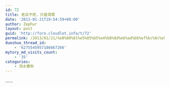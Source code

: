 ```yaml
---
id: 72
title: 老兵不死，只是凋零
date: '2013-01-21T19:54:59+08:00'
author: Zephur
layout: post
guid: 'http://foro.cloudlet.info/t/72'
permalink: /2013/01/21/%e8%80%81%e5%85%b5%e4%b8%8d%e6%ad%bb%ef%bc%8c%e5%8f%aa%e6%98%af%e5%87%8b%e9%9b%b6/
duoshuo_thread_id:
    - '6275545957186667266'
mytory_md_visits_count:
    - '35'
categories:
    - 流水春秋
---
```


……